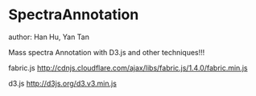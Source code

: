 SpectraAnnotation
=================
author: Han Hu, Yan Tan

Mass spectra Annotation with D3.js and other techniques!!!

fabric.js
http://cdnjs.cloudflare.com/ajax/libs/fabric.js/1.4.0/fabric.min.js

d3.js
http://d3js.org/d3.v3.min.js


